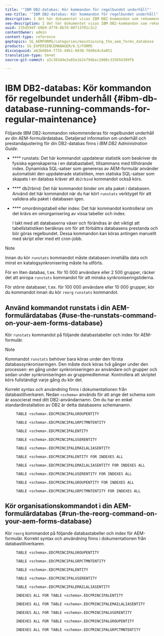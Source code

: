 ```yaml
---
title: '"IBM DB2-databas: Kör kommandon för regelbundet underhåll"'
seo-title: '"IBM DB2-databas: Kör kommandon för regelbundet underhåll"'
description: I det här dokumentet visas IBM DB2-kommandon som rekommenderas för regelbundet underhåll av AEM-formulärdatabasen.
seo-description: I det här dokumentet visas IBM DB2-kommandon som rekommenderas för regelbundet underhåll av AEM-formulärdatabasen.
uuid: 235d59df-b9b9-4770-8b7d-00713701c3c2
contentOwner: admin
content-type: reference
geptopics: SG_AEMFORMS/categories/maintaining_the_aem_forms_database
products: SG_EXPERIENCEMANAGER/6.5/FORMS
discoiquuid: a62b68b4-7735-49b1-8938-f0d9e4c4a051
translation-type: tm+mt
source-git-commit: a3c303d4e3a85e1b2e794bec2006c335056309fb

---
```



# IBM DB2-databas: Kör kommandon för regelbundet underhåll {#ibm-db-database-running-commands-for-regular-maintenance}

Följande IBM DB2-kommandon rekommenderas för regelbundet underhåll av din AEM-formulärdatabas. Detaljerad information om underhåll och prestandajustering för din DB2-databas finns i *IBM DB2 Administration Guide*.

* **** runstats: Det här kommandot uppdaterar statistik som beskriver de fysiska egenskaperna i en databastabell, tillsammans med tillhörande index. Dynamiska SQL-satser som genereras av AEM-formulär använder automatiskt den uppdaterade statistiken, men statiska SQL-satser som skapats i en databas kräver att `db2rbind` kommandot också körs.
* **** db2rbind: Det här kommandot binder om alla paket i databasen. Använd det här kommandot när du har kört `runstats` verktyget för att validera alla paket i databasen igen.
* **** omordningstabell eller index: Det här kommandot kontrollerar om det krävs en omorganisering av vissa tabeller och index.

   I takt med att databaserna växer och förändras är det viktigt att tabellstatistiken beräknas om för att förbättra databasens prestanda och bör göras regelbundet. Dessa kommandon kan köras antingen manuellt med skript eller med ett cron-jobb.

>[!NOTE]
>
>Innan du kör `runstats` kommandot måste databasen innehålla data och minst en katalogsynkronisering måste ha utförts.

För en liten databas, t.ex. för 10 000 användare eller 2 500 grupper, räcker det att anropa `runstats` kommandot för att minska synkroniseringstiderna.

För större databaser, t.ex. för 100 000 användare eller 10 000 grupper, kör du kommandot innan du kör `reorg` `runstats` kommandot.

## Använd kommandot runstats i din AEM-formulärdatabas {#use-the-runstats-command-on-your-aem-forms-database}

Kör `runstats` kommandot på följande databastabeller och index för AEM-formulär.

>[!NOTE]
>
>Kommandot `runstats` behöver bara köras under den första databassynkroniseringen. Den måste dock köras två gånger under den processen: en gång under synkroniseringen av användare och grupper och sedan under synkroniseringen av gruppmedlemmar. Kontrollera att skriptet körs fullständigt varje gång du kör det.

Korrekt syntax och användning finns i dokumentationen från databastillverkaren. Nedan `<schema>` används för att ange det schema som är associerat med ditt DB2-användarnamn. Om du har en enkel standardinstallation av DB2 är detta databasens schemanamn.

```as3
     TABLE <schema>.EDCPRINCIPALGROUPENTITY
 
     TABLE <schema>.EDCPRINCIPALGRPCTMNTENTITY
 
     TABLE <schema>.EDCPRINCIPALENTITY
 
     TABLE <schema>.EDCPRINCIPALUSERENTITY
 
     TABLE <schema>.EDCPRINCIPALEMAILALIASENTITY
 
     TABLE <schema>.EDCPRINCIPALENTITY FOR INDEXES ALL
 
     TABLE <schema>.EDCPRINCIPALEMAILALIASENTITY FOR INDEXES ALL
 
     TABLE <schema>.EDCPRINCIPALUSERENTITY FOR INDEXES ALL
 
     TABLE <schema>.EDCPRINCIPALGROUPENTITY FOR INDEXES ALL
 
     TABLE <schema>.EDCPRINCIPALGRPCTMNTENTITY FOR INDEXES ALL
```

## Kör organisationskommandot i din AEM-formulärdatabas {#run-the-reorg-command-on-your-aem-forms-database}

Kör `reorg` kommandot på följande databastabeller och index för AEM-formulär. Korrekt syntax och användning finns i dokumentationen från databastillverkaren.

```as3
     TABLE <schema>.EDCPRINCIPALGROUPENTITY
 
     TABLE <schema>.EDCPRINCIPALGRPCTMNTENTITY
 
     TABLE <schema>.EDCPRINCIPALENTITY
 
     TABLE <schema>.EDCPRINCIPALUSERENTITY
 
     TABLE <schema>.EDCPRINCIPALEMAILALIASENTITY
 
     INDEXES ALL FOR TABLE <schema>.EDCPRINCIPALENTITY
 
     INDEXES ALL FOR TABLE <schema>.EDCPRINCIPALEMAILALIASENTITY
 
     INDEXES ALL FOR TABLE <schema>.EDCPRINCIPALUSERENTITY
 
     INDEXES ALL FOR TABLE <schema>.EDCPRINCIPALGROUPENTITY
 
     INDEXES ALL FOR TABLE <schema>.EDCPRINCIPALGRPCTMNTENTITY
```

